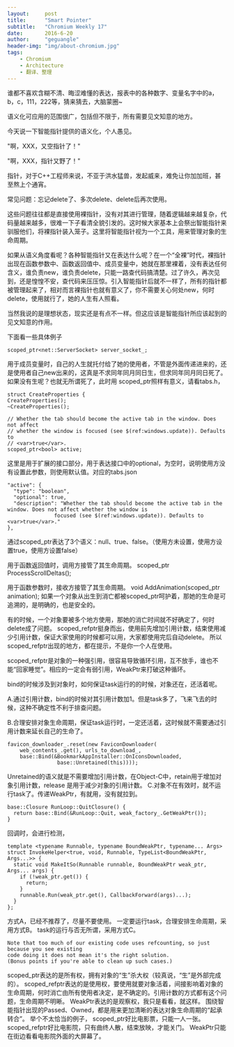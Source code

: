 ```yaml
---
layout:     post
title:      "Smart Pointer"
subtitle:   "Chromium Weekly 17"
date:       2016-6-20
author:     "geguangle"
header-img: "img/about-chromium.jpg"
tags:
    - Chromium
    - Architecture
    - 翻译、整理
---
```



谁都不喜欢含糊不清、晦涩难懂的表达，报表中的各种数字、变量名字中的a，b，c，111，222等，猜来猜去，大脑蒙圈~

语义化可应用的范围很广，包括但不限于，所有需要见文知意的地方。

今天说一下智能指针提供的语义化，个人愚见。

"啊，XXX，又空指针了！"

"啊，XXX，指针又野了！"

指针，对于C++工程师来说，不亚于洪水猛兽，发起威来，难免让你加加班，甚至熬上个通宵。

常见问题：忘记delete了、多次delete、delete后再次使用。

这些问题往往都是直接使用裸指针，没有对其进行管理，随着逻辑越来越复杂，代码量越来越多，很难一下子看清全貌引发的。这时候大家基本上会祭出智能指针来驯服他们，将裸指针装入笼子。这里将智能指针视为一个工具，用来管理对象的生命周期。

如果从语义角度看呢？各种智能指针又在表达什么呢？在一个“全裸”时代，裸指针出现在函数参数中、函数返回值中、成员变量中，她就在那里裸着，没有表达任何含义，谁负责new，谁负责delete，只能一路查代码搞清楚。过了许久，再次见到，还是惶惶不安，查代码来压压惊。引入智能指针后就不一样了，所有的指针都被管理起来了，相对而言裸指针也就有意义了，你不需要关心何处new，何时delete，使用就行了，她的人生有人照看。

当然我说的是理想状态，现实还是有点不一样。但这应该是智能指针所应该起到的见文知意的作用。

下面看一些具体例子

    scoped_ptr<net::ServerSocket> server_socket_;
    
用于成员变量时，自己的人生就托付给了她的使用者，不管是外面传递进来的，还是使用者自己new出来的，这真是不求同年同月同日生，但求同年同月同日死了。如果没有生呢？也就无所谓死了，此时用 scoped_ptr照样有意义，请看tabs.h，

    struct CreateProperties {
    CreateProperties();
    ~CreateProperties();

    // Whether the tab should become the active tab in the window. Does not affect
    // whether the window is focused (see $(ref:windows.update)). Defaults to
    // <var>true</var>.
    scoped_ptr<bool> active;

这里是用于扩展的接口部分，用于表达接口中的optional，为空时，说明使用方没有设置此参数，则使用默认值。对应的tabs.json

    "active": {
      "type": "boolean",
      "optional": true,
      "description": "Whether the tab should become the active tab in the window. Does not affect whether the window is 
                   focused (see $(ref:windows.update)). Defaults to <var>true</var>."
    },
    
通过scoped_ptr表达了3个语义：null、true、false。（使用方未设置，使用方设置true，使用方设置false）

用于函数返回值时，调用方接管了其生命周期。
    scoped_ptr<ScrollAndScaleSet> ProcessScrollDeltas();

用于函数参数时，接收方接管了其生命周期。
    void AddAnimation(scoped_ptr<Animation> animation);
如果一个对象从出生到消亡都被scoped_ptr呵护着，那她的生命是可追溯的，是明确的，也是安全的。

有的时候，一个对象要被多个地方使用，那她的消亡时间就不好确定了，何时delete成了问题。
scoped_refptr挺身而出，使用前先增加引用计数，结束使用减少引用计数，保证大家使用的时候都可以用，大家都使用完后自动delete。
所以scoped_refptr出现的地方，都在提示，不是你一个人在使用。

scoped_refptr是对象的一种强引用，很容易导致循环引用，互不放手，谁也不能“回家睡觉”。相应的一定会有弱引用，WeakPtr来打破这种循环。

bind的时候涉及到对象时，如何保证task运行的的时候，对象还在，还活着呢。

A.通过引用计数，bind的时候对其引用计数加1。但是task多了，飞来飞去的时候，这种不确定性不利于排查问题。

B.合理安排对象生命周期，保证task运行时，一定还活着，这时候就不需要通过引用计数来延长自己的生命了。

    favicon_downloader_.reset(new FaviconDownloader(
        web_contents_.get(), urls_to_download_,
        base::Bind(&BookmarkAppInstaller::OnIconsDownloaded,
                    base::Unretained(this))));
                    
Unretained的语义就是不需要增加引用计数，在Object-C中，retain用于增加对象引用计数，release 是用于减少对象的引用计数。
C.对象不在有效时，就不运行task了。传递WeakPtr，有就用，没有就拉到。

    base::Closure RunLoop::QuitClosure() {
      return base::Bind(&RunLoop::Quit, weak_factory_.GetWeakPtr());
    }
    
回调时，会进行检测，

    template <typename Runnable, typename BoundWeakPtr, typename... Args>
    struct InvokeHelper<true, void, Runnable, TypeList<BoundWeakPtr, Args...>> {
      static void MakeItSo(Runnable runnable, BoundWeakPtr weak_ptr, Args... args) {
        if (!weak_ptr.get()) {
          return;
        }
        runnable.Run(weak_ptr.get(), CallbackForward(args)...);
      }
    };
    
方式A，已经不推荐了，尽量不要使用。
一定要运行task，合理安排生命周期，采用方式B。
task的运行与否无所谓，采用方式C。

    Note that too much of our existing code uses refcounting, so just because you see existing
    code doing it does not mean it's the right solution. 
    (Bonus points if you're able to clean up such cases.)
    
scoped_ptr表达的是所有权，拥有对象的“生”杀大权（较真说，“生”是外部完成的）。
scoped_refptr表达的是使用权，要使用就要对象活着，间接影响着对象的生命周期，何时消亡由所有使用者决定，是不确定的。引用计数的方式都有这个问题，生命周期不明晰。
WeakPtr表达的是观察权，我只是看看，就这样。
围绕智能指针出现的Passed、Owned，都是用来更加清晰的表达对象生命周期的“起承转合”。
举个不太恰当的例子，
scoped_ptr好比电影票，只能一人一张。
scoped_refptr好比电影院，只有曲终人散，结束放映，才能关门。
WeakPtr只能在街边看看电影院外面的大屏幕了。


